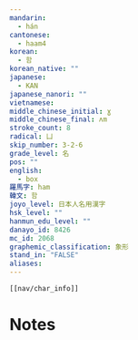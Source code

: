 ```yaml
---
mandarin:
  - hán
cantonese:
  - haam4
korean:
  - 함
korean_native: ""
japanese:
  - KAN
japanese_nanori: ""
vietnamese:
middle_chinese_initial: ɣ
middle_chinese_final: ʌm
stroke_count: 8
radical: 凵
skip_number: 3-2-6
grade_level: 名
pos: ""
english:
  - box
羅馬字: ham
韓文: 함
joyo_level: 日本人名用漢字
hsk_level: ""
hanmun_edu_level: ""
danayo_id: 8426
mc_id: 2068
graphemic_classification: 象形
stand_in: "FALSE"
aliases:
---
```

```meta-bind-embed
[[nav/char_info]]
```

# Notes
